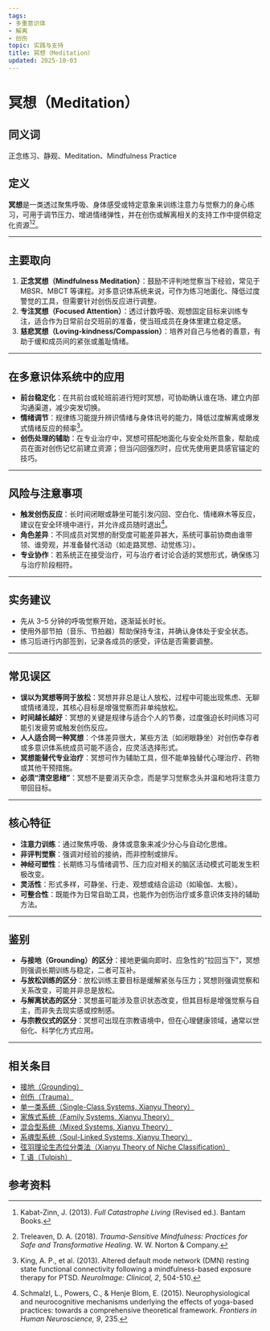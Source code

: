 ```yaml
---
tags:
- 多重意识体
- 解离
- 创伤
topic: 实践与支持
title: 冥想（Meditation）
updated: 2025-10-03
---
```


# 冥想（Meditation）

## 同义词

正念练习、静观、Meditation、Mindfulness Practice

## 定义

**冥想**是一类透过聚焦呼吸、身体感受或特定意象来训练注意力与觉察力的身心练习，可用于调节压力、增进情绪弹性，并在创伤或解离相关的支持工作中提供稳定化资源[^冥想-1][^冥想-2]。

---

## 主要取向

1. **正念冥想（Mindfulness Meditation）**：鼓励不评判地觉察当下经验，常见于 MBSR、MBCT 等课程。对多意识体系统来说，可作为练习地面化、降低过度警觉的工具，但需要针对创伤反应进行调整。
2. **专注冥想（Focused Attention）**：透过计数呼吸、观想固定目标来训练专注，适合作为日常前台交班前的准备，使当班成员在身体里建立稳定感。
3. **慈悲冥想（Loving-kindness/Compassion）**：培养对自己与他者的善意，有助于缓和成员间的紧张或羞耻情绪。

---

## 在多意识体系统中的应用

- **前台稳定化**：在共前台或轮班前进行短时冥想，可协助确认谁在场、建立内部沟通渠道，减少突发切换。
- **情绪调节**：规律练习能提升辨识情绪与身体讯号的能力，降低过度解离或爆发式情绪反应的频率[^冥想-3]。
- **创伤处理的辅助**：在专业治疗中，冥想可搭配地面化与安全处所意象，帮助成员在面对创伤记忆前建立资源；但当闪回强烈时，应优先使用更具感官锚定的技巧。

---

## 风险与注意事项

- **触发创伤反应**：长时间闭眼或静坐可能引发闪回、空白化、情绪麻木等反应，建议在安全环境中进行，并允许成员随时退出[^冥想-4]。
- **角色差异**：不同成员对冥想的耐受度可能差异甚大，系统可事前协商由谁带领、谁旁观，并准备替代活动（如走路冥想、动觉练习）。
- **专业协作**：若系统正在接受治疗，可与治疗者讨论合适的冥想形式，确保练习与治疗阶段相符。

---

## 实务建议

- 先从 3–5 分钟的呼吸觉察开始，逐渐延长时长。
- 使用外部节拍（音乐、节拍器）帮助保持专注，并确认身体处于安全状态。
- 练习后进行内部签到，记录各成员的感受，评估是否需要调整。

---

## 常见误区

- **误以为冥想等同于放松**：冥想并非总是让人放松，过程中可能出现焦虑、无聊或情绪涌现，其核心目标是增强觉察而非单纯放松。
- **时间越长越好**：冥想的关键是规律与适合个人的节奏，过度强迫长时间练习可能引发疲劳或触发创伤反应。
- **人人适合同一种冥想**：个体差异很大，某些方法（如闭眼静坐）对创伤幸存者或多意识体系统成员可能不适合，应灵活选择形式。
- **冥想能替代专业治疗**：冥想可作为辅助工具，但不能单独替代心理治疗、药物或其他干预措施。
- **必须“清空思绪”**：冥想不是要消灭杂念，而是学习觉察念头并温和地将注意力带回目标。

---

## 核心特征

- **注意力训练**：通过聚焦呼吸、身体或意象来减少分心与自动化思维。
- **非评判觉察**：强调对经验的接纳，而非控制或排斥。
- **神经可塑性**：长期练习与情绪调节、压力应对相关的脑区活动模式可能发生积极改变。
- **灵活性**：形式多样，可静坐、行走、观想或结合运动（如瑜伽、太极）。
- **可整合性**：既能作为日常自助工具，也能作为创伤治疗或多意识体支持的辅助方法。

---

## 鉴别

- **与接地（Grounding）的区分**：接地更偏向即时、应急性的“拉回当下”，冥想则强调长期训练与稳定，二者可互补。
- **与放松训练的区分**：放松训练主要目标是缓解紧张与压力；冥想则强调觉察和关系改变，可能并非总是放松。
- **与解离状态的区分**：冥想虽可能涉及意识状态改变，但其目标是增强觉察与自主，而非失去现实感或控制感。
- **与宗教仪式的区分**：冥想可出现在宗教语境中，但在心理健康领域，通常以世俗化、科学化方式应用。

---

## 相关条目

- [接地（Grounding）](Grounding.md)
- [创伤（Trauma）](Trauma.md)
- [单一类系统（Single-Class Systems, Xianyu Theory）](Single-Class-Systems-Xianyu.md)
- [家族式系统（Family Systems, Xianyu Theory）](Family-Systems-Xianyu.md)
- [混合型系统（Mixed Systems, Xianyu Theory）](Mixed-Systems-Xianyu.md)
- [系魂型系统（Soul-Linked Systems, Xianyu Theory）](Soul-Linked-Systems-Xianyu.md)
- [弦羽理论生态位分类法（Xianyu Theory of Niche Classification）](Xianyu-Theory-Niche-Classification.md)
- [T 语（Tulpish）](Tulpish.md)

## 参考资料

[^冥想-1]: Kabat-Zinn, J. (2013). _Full Catastrophe Living_ (Revised ed.). Bantam Books.
[^冥想-2]: Treleaven, D. A. (2018). _Trauma-Sensitive Mindfulness: Practices for Safe and Transformative Healing_. W. W. Norton & Company.
[^冥想-3]: King, A. P., et al. (2013). Altered default mode network (DMN) resting state functional connectivity following a mindfulness-based exposure therapy for PTSD. _NeuroImage: Clinical, 2_, 504-510.
[^冥想-4]: Schmalzl, L., Powers, C., & Henje Blom, E. (2015). Neurophysiological and neurocognitive mechanisms underlying the effects of yoga-based practices: towards a comprehensive theoretical framework. _Frontiers in Human Neuroscience, 9_, 235.

